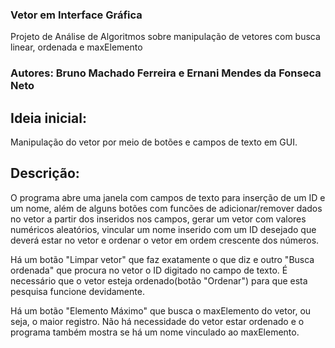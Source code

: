 ### Vetor em Interface Gráfica
Projeto de Análise de Algoritmos sobre manipulação de vetores com busca linear, ordenada e maxElemento
### Autores: Bruno Machado Ferreira e Ernani Mendes da Fonseca Neto

## Ideia inicial:
Manipulação do vetor por meio de botões e campos de texto em GUI.

## Descrição:
O programa abre uma janela com campos de texto para inserção de um ID e um nome, além de alguns botões com funcões de adicionar/remover dados no vetor a partir dos inseridos nos campos, gerar um vetor com valores numéricos aleatórios, vincular um nome inserido com um ID desejado que deverá estar no vetor e ordenar o vetor em ordem crescente dos números. 

Há um botão "Limpar vetor" que faz exatamente o que diz e outro "Busca ordenada" que procura no vetor o ID digitado no campo de texto. É necessário que o vetor esteja ordenado(botão "Ordenar") para que esta pesquisa funcione devidamente.

Há um botão "Elemento Máximo" que busca o maxElemento do vetor, ou seja, o maior registro. Não há necessidade do vetor estar ordenado e o programa também mostra se há um nome vinculado ao maxElemento.